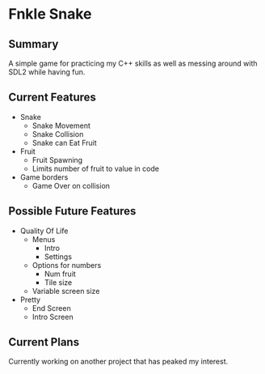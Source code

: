 # Fnkle Snake

## Summary
A simple game for practicing my C++ skills as well as messing around with SDL2 while having fun.

## Current Features
- Snake
  - Snake Movement
  - Snake Collision
  - Snake can Eat Fruit
- Fruit
  - Fruit Spawning
  - Limits number of fruit to value in code
- Game borders
  - Game Over on collision


## Possible Future Features
- Quality Of Life
  - Menus
      - Intro
      - Settings
  - Options for numbers
      - Num fruit
      - Tile size
  - Variable screen size 
- Pretty
  - End Screen
  - Intro Screen

## Current Plans
Currently working on another project that has peaked my interest.
  
